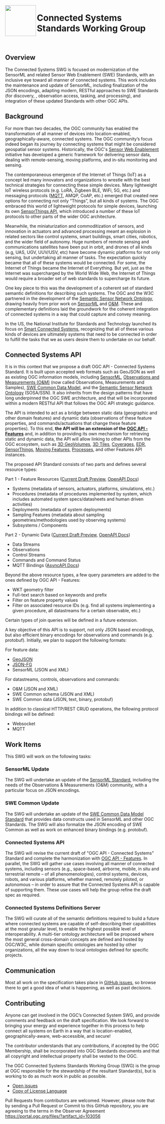 <img align="left" height="100" style="margin-top: 15px" src="https://raw.githubusercontent.com/opengeospatial/connected-systems/master/logo.jpg">

# Connected Systems<br/>Standards Working Group

<br/>

## Overview

The Connected Systems SWG is focused on modernization of the SensorML and related Sensor Web Enablement (SWE) Standards, with an inclusive eye toward all manner of connected systems. This work includes the maintenance and update of SensorML, including finalization of the JSON encodings, adapting modern, RESTful approaches to SWE Standards (for discovery, , observation access, tasking, and processing), and integration of these updated Standards with other OGC APIs.


## Background

For more than two decades, the OGC community has enabled the transformation of all manner of devices into location-enabled, geographically-aware, connected systems.  The OGC community’s focus indeed began its journey by connecting systems that might be considered geospatial sensor systems.  Historically, the OGC's [Sensor Web Enablement](https://www.ogc.org/node/698) initiative has developed a generic framework for delivering sensor data, dealing with remote-sensing, moving platforms, and in-situ monitoring and sensing.  

The contemporaneous emergence of the Internet of Things (IoT) as a concept led many innovators and organizations to wrestle with the best technical strategies for connecting these simple devices.  Many lightweight IoT wireless protocols (e.g. LoRA, Zigbeen BLE, WiFi, 5G, etc.) and messaging protocols ([MQTT](https://docs.oasis-open.org/mqtt/mqtt/v5.0/mqtt-v5.0.html), AMQP, CoAP, etc.) emerged that created new options for connecting not only “Things”, but all kinds of systems. The OGC embraced this world of lightweight protocols for simple devices, launching its own [SensorThings API](https://ogcapi.ogc.org/sensorthings), which introduced a number of these IoT protocols to other parts of the wider OGC architecture.

Meanwhile, the miniaturization and commoditization of sensors, and innovation in actuators and advanced processing meant an explosion in related sectors like control systems, smart buildings, smart cities, robotics, and the wider field of autonomy.  Huge numbers of remote sensing and communications satellites have been put in orbit, and drones of all kinds (e.g, UAS, UGV, UUV/USV, etc) have become dynamic platforms for not only sensing, but undertaking all manner of tasks.  The expectation quickly became that all of these systems would be connected.  For some, the Internet of Things became the Internet of Everything.  But yet, just as the Internet was supercharged by the World Wide Web, the Internet of Things would require a broader set of web standards to supercharge its future.

One key piece to this was the development of a coherent set of standard semantic definitions for describing such systems.  The OGC and the W3C partnered in the development of the [Semantic Sensor Network Ontology](https://www.w3.org/TR/vocab-ssn), drawing heavily from prior work on [SensorML](https://www.ogc.org/standards/sensorml) and [O&M](https://www.ogc.org/standards/om).  These and complementary definitions laid the groundwork for the coherent integration of connected systems in a way that could capture and convey meaning.

In the US, the National Institute for Standards and Technology launched its focus on [Smart Connected Systems](https://www.nist.gov/programs-projects/smart-and-connected-systems), recognizing that all of these various kinds of devices are ultimately systems that need to be connected in order to fulfill the tasks that we as users desire them to undertake on our behalf.  


## Connected Systems API

It is in this context that we propose a draft OGC API - Connected Systems Standard.  It is built upon accepted web formats such as GeoJSON as well as existing OGC information models, including [SensorML](https://www.ogc.org/standards/sensorml), [Observations and Measurements (O&M)](https://www.ogc.org/standards/om) (now called Observations, Measurements and Samples), [SWE Common Data Model](https://www.ogc.org/standards/swecommon), and the [Semantic Sensor Network Ontology](https://www.w3.org/TR/vocab-ssn) (SOSA/SSN). It also inherits from the design patterns that have long underpinned the OGC SWE architecture, and that will be incorporated within a modern RESTful API that follows the OGC API strategic guidance.

The API is intended to act as a bridge between static data (geographic and other domain features) and dynamic data (observations of these feature properties, and commands/actuations that change these feature properties). To this end, **the API will be an extension of the [OGC API - Features](https://ogcapi.ogc.org/features)** and, in addition to providing its own mechanism for retrieving static and dynamic data, the API will allow linking to other APIs from the OGC ecosystem, such as [3D GeoVolumes](https://ogcapi.ogc.org/geovolumes/), [3D Tiles](https://github.com/CesiumGS/3d-tiles/tree/main/specification), [Coverages](https://ogcapi.ogc.org/coverages), [EDR](https://ogcapi.ogc.org/edr), [SensorThings](https://ogcapi.ogc.org/sensorthings), [Moving Features](https://ogcapi.ogc.org/movingfeatures), [Processes](https://ogcapi.ogc.org/processes), and other Features API instances.

The proposed API Standard consists of two parts and defines several resource types:

Part 1 - Feature Resources ([Current Draft Preview](https://opengeospatial.github.io/connected-systems/api/part1/standard/23-001r0.html), [OpenAPI Docs](https://opengeospatial.github.io/connected-systems/redoc/?url=../api/part1/openapi/openapi-connectedsystems-1.yaml))
- Systems (metadata of sensors, actuators, platforms, simulations, etc.)
- Procedures (metadata of procedures implemented by system, which includes automated system specs/datasheets and human driven activities)
- Deployments (metadata of system deployments)
- Sampling Features (metadata about sampling geometries/methodologies used by observing systems) 
- Subsystems / Components

Part 2 - Dynamic Data ([Current Draft Preview](https://opengeospatial.github.io/connected-systems/api/part2/standard/23-002r0.html), [OpenAPI Docs](https://opengeospatial.github.io/connected-systems/redoc/?url=../api/part2/openapi/openapi-connectedsystems-2.yaml))
- Data Streams
- Observations
- Control Streams
- Commands and Command Status
- MQTT Bindings ([AsyncAPI Docs](https://github.com/opengeospatial/connected-systems/blob/master/api/part2/asyncapi/asyncapi-connectedsystems-2.yaml))

Beyond the above resource types, a few query parameters are added to the ones defined by OGC API - Features:
- WKT geometry filter
- Full-text search based on keywords and prefix
- Filter on feature property values
- Filter on associated resource IDs (e.g. find all systems implementing a given procedure, all datastreams for a certain observable, etc.)

Certain types of join queries will be defined in a future extension.

A key objective of this API is to support, not only JSON based encodings, but also efficient binary encodings for observations and commands (e.g. protobuf). Initially, we plan to support the following formats:

For feature data:
- [GeoJSON](https://geojson.org/)
- [JSON-FG](https://docs.ogc.org/DRAFTS/21-045.html)
- SensorML (JSON and XML)

For datastreams, controls, observations and commands:
- O&M (JSON and XML)
- SWE Common schema (JSON and XML)
- SWE Common data (JSON, text, binary, protobuf)

In addition to classical HTTP/REST CRUD operations, the following protocol bindings will be defined:

- Websocket
- MQTT


## Work Items

This SWG will work on the following tasks:

### SensorML Update
The SWG will undertake an update of the [SensorML Standard](https://www.ogc.org/standards/sensorml), including the needs of the Observations & Measurements (O&M) community, with a particular focus on JSON encodings.

### SWE Common Update
The SWG will undertake an update of the [SWE Common Data Model Standard](https://www.ogc.org/standards/swecommon) that provides data constructs used in SensorML and other OGC Standards. The SWG will also formalize the JSON encoding of SWE Common as well as work on enhanced binary bindings (e.g. protobuf).

### Connected Systems API
The SWG will revise the current draft of "OGC API - Connected Systems" Standard and complete the harmonization with [OGC API - Features](https://ogcapi.ogc.org/features). In parallel, the SWG will gather use cases involving all manner of connected systems, including sensors (e.g., space-based, airborne, mobile, in situ and terrestrial remote – of all phenomenologies), control systems, devices, robots, and various platforms, whether manned, remotely piloted, or autonomous  – in order to assure that the Connected Systems API is capable of supporting them. These use cases will help the group refine the draft spec as required.

### Connected Systems Definitions Server
The SWG will curate all of the semantic definitions required to build a future where connected systems are capable of self-describing their capabilities at the most granular level, to enable the highest possible level of interoperability. A multi-tier ontology architecture will be proposed where the most general cross-domain concepts are defined and hosted by OGC/W3C, while domain specific ontologies are hosted by other organizations, all the way down to local ontologies defined for specific projects.


## Communication

Most all work on the specification takes place in [GitHub issues](https://github.com/opengeospatial/connected_systems/issues), so browse there to get a good idea of what is happening, as well as past decisions. 


## Contributing

Anyone can get involved in the OGC’s Connected System SWG, and provide comments and feedback on the draft specification. We look forward to bringing your energy and experience together in this process to help connect all systems on Earth in a way that is location-enabled, geographically-aware, web-accessible, and secure!

The contributor understands that any contributions, if accepted by the OGC Membership, shall be incorporated into OGC Standards documents and that all copyright and intellectual property shall be vested to the OGC.

The OGC Connected Systems Standards Working Group (SWG) is the group at OGC responsible for the stewardship of the resultant Standard(s), but is working to do as much work in public as possible.

* [Open issues](https://github.com/opengeospatial/connected_systems/issues)
* [Copy of License Language](https://github.com/opengeospatial/connected_systems/blob/master/LICENSE)

Pull Requests from contributors are welcomed. However, please note that by sending a Pull Request or Commit to this GitHub repository, you are agreeing to the terms in the Observer Agreement https://portal.ogc.org/files/?artifact_id=103056


